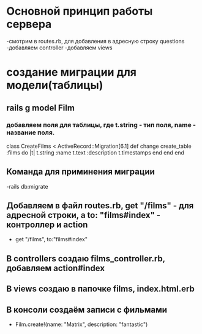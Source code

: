 # Основной принцип работы сервера 
-смотрим в routes.rb, для добавления в адресную строку questions
-добавляем controller
-добавляем views
# создание миграции для модели(таблицы)
## rails g model Film
### добавляем поля для таблицы, где t.string - тип поля, name - название поля.
class CreateFilms < ActiveRecord::Migration[6.1]
  def change
    create_table :films do |t|
      t.string :name
      t.text   :description
      t.timestamps
    end
  end
end

## Команда для приминения миграции 
-rails db:migrate

## Добавляем в файл routes.rb, get "/films" - для адресной строки, а to: "films#index" - контроллер и action
-  get "/films", to:"films#index"

## В controllers создаю films_controller.rb, добавляем action#index
## В views создаю в папочке films, index.html.erb 
## В консоли создаём записи с фильмами
- Film.create!(name: "Matrix", description: "fantastic")